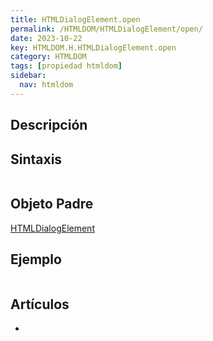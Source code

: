 ```yaml
---
title: HTMLDialogElement.open
permalink: /HTMLDOM/HTMLDialogElement/open/
date: 2023-10-22
key: HTMLDOM.H.HTMLDialogElement.open
category: HTMLDOM
tags: [propiedad htmldom]
sidebar:
  nav: htmldom
---
```


## Descripción


## Sintaxis


```javascript

```


## Objeto Padre


[HTMLDialogElement](https://www.w3api.com/HTMLDOM/HTMLDialogElement/)


## Ejemplo


```javascript

```


## Artículos

- 
